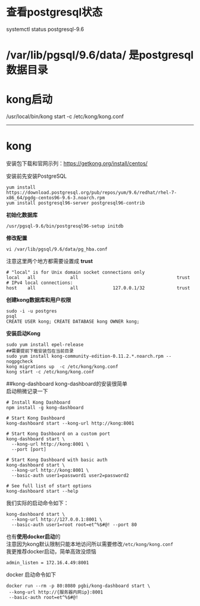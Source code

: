 # 查看postgresql状态
systemctl status postgresql-9.6

# /var/lib/pgsql/9.6/data/ 是postgresql数据目录

# kong启动
/usr/local/bin/kong start -c /etc/kong/kong.conf





------------------------------------------------------
# kong

安装包下载和官网示列：https://getkong.org/install/centos/

安装前先安装PostgreSQL

```
yum install https://download.postgresql.org/pub/repos/yum/9.6/redhat/rhel-7-x86_64/pgdg-centos96-9.6-3.noarch.rpm
yum install postgresql96-server postgresql96-contrib
```
**初始化数据库**
```
/usr/pgsql-9.6/bin/postgresql96-setup initdb
```

**修改配置**

```
vi /var/lib/pgsql/9.6/data/pg_hba.conf
```
注意这里两个地方都需要设置成 **trust**
```
# "local" is for Unix domain socket connections only
local   all             all                                     trust
# IPv4 local connections:
host    all             all             127.0.0.1/32            trust

```

**创建kong数据库和用户权限**

```
sudo -i -u postgres
psql
CREATE USER kong; CREATE DATABASE kong OWNER kong;
```


**安装启动Kong**

```
sudo yum install epel-release
##需要提前下载安装包在当前目录
sudo yum install kong-community-edition-0.11.2.*.noarch.rpm --nogpgcheck
kong migrations up  -c /etc/kong/kong.conf
kong start -c /etc/kong/kong.conf
```


##kong-dashboard
kong-dashboard的安装很简单  
启动稍微记录一下

```
# Install Kong Dashboard
npm install -g kong-dashboard

# Start Kong Dashboard
kong-dashboard start --kong-url http://kong:8001

# Start Kong Dashboard on a custom port
kong-dashboard start \
  --kong-url http://kong:8001 \
  --port [port]

# Start Kong Dashboard with basic auth
kong-dashboard start \
  --kong-url http://kong:8001 \
  --basic-auth user1=password1 user2=password2

# See full list of start options
kong-dashboard start --help
```
我们实际的启动命令如下：  
```
kong-dashboard start \
  --kong-url http://127.0.0.1:8001 \
  --basic-auth user1=root root=et^%$#@! --port 80
```
 
 也有**使用docker启动**的  
 注意因为kong默认限制只能本地访问所以需要修改`/etc/kong/kong.conf`  
 我更推荐docker启动，简单高效没烦恼  
 ```
 admin_listen = 172.16.4.49:8001
 ```
 docker 启动命令如下
 ```
 docker run --rm -p 80:8080 pgbi/kong-dashboard start \
  --kong-url http://{服务器内网ip}:8001
  --basic-auth root=et^%$#@!
 ```
